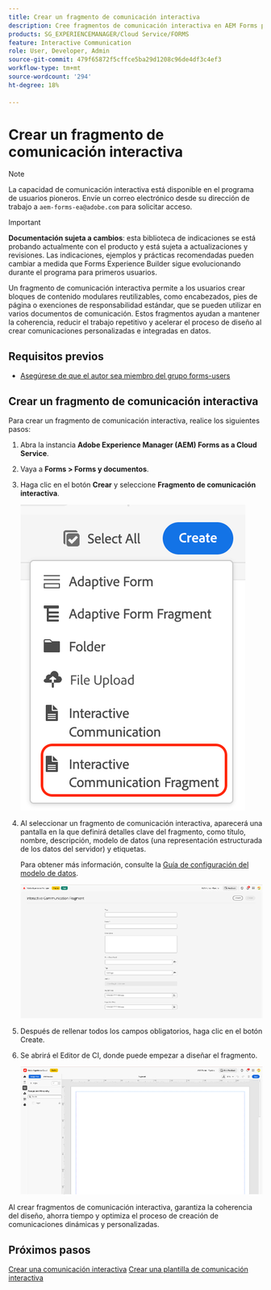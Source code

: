 ```yaml
---
title: Crear un fragmento de comunicación interactiva
description: Cree fragmentos de comunicación interactiva en AEM Forms para crear bloques de contenido modulares y reutilizables que garanticen la coherencia, ahorren tiempo y admitan comunicaciones personalizadas basadas en datos.
products: SG_EXPERIENCEMANAGER/Cloud Service/FORMS
feature: Interactive Communication
role: User, Developer, Admin
source-git-commit: 479f65872f5cffce5ba29d1208c96de4df3c4ef3
workflow-type: tm+mt
source-wordcount: '294'
ht-degree: 18%

---
```


# Crear un fragmento de comunicación interactiva

>[!NOTE]
>
> La capacidad de comunicación interactiva está disponible en el programa de usuarios pioneros. Envíe un correo electrónico desde su dirección de trabajo a `aem-forms-ea@adobe.com` para solicitar acceso.

>[!IMPORTANT]
>
> **Documentación sujeta a cambios**: esta biblioteca de indicaciones se está probando actualmente con el producto y está sujeta a actualizaciones y revisiones. Las indicaciones, ejemplos y prácticas recomendadas pueden cambiar a medida que Forms Experience Builder sigue evolucionando durante el programa para primeros usuarios.

Un fragmento de comunicación interactiva permite a los usuarios crear bloques de contenido modulares reutilizables, como encabezados, pies de página o exenciones de responsabilidad estándar, que se pueden utilizar en varios documentos de comunicación. Estos fragmentos ayudan a mantener la coherencia, reducir el trabajo repetitivo y acelerar el proceso de diseño al crear comunicaciones personalizadas e integradas en datos.

## Requisitos previos

* [Asegúrese de que el autor sea miembro del grupo forms-users](/help/forms/setup-forms-cloud-service.md#configure-users)

## Crear un fragmento de comunicación interactiva

Para crear un fragmento de comunicación interactiva, realice los siguientes pasos:

1. Abra la instancia **Adobe Experience Manager (AEM) Forms as a Cloud Service**.
1. Vaya a **Forms > Forms y documentos**.
1. Haga clic en el botón **Crear** y seleccione **Fragmento de comunicación interactiva**.

   ![Buscar documento CI](/help/forms/interactive-communication/assets/fragment.png)

1. Al seleccionar un fragmento de comunicación interactiva, aparecerá una pantalla en la que definirá detalles clave del fragmento, como título, nombre, descripción, modelo de datos (una representación estructurada de los datos del servidor) y etiquetas.

   Para obtener más información, consulte la [Guía de configuración del modelo de datos](https://experienceleague.adobe.com/es/docs/experience-manager-cloud-service/content/forms/integrate/use-form-data-model/create-form-data-models).

   ![Buscar documento CI](/help/forms/interactive-communication/assets/createfrgmnt.png)

1. Después de rellenar todos los campos obligatorios, haga clic en el botón Create.
1. Se abrirá el Editor de CI, donde puede empezar a diseñar el fragmento.

   ![Buscar documento CI](/help/forms/interactive-communication/assets/frgmntui.png)

Al crear fragmentos de comunicación interactiva, garantiza la coherencia del diseño, ahorra tiempo y optimiza el proceso de creación de comunicaciones dinámicas y personalizadas.

## Próximos pasos

[Crear una comunicación interactiva](/help/forms/interactive-communication/create-interactive-communication.md)
[Crear una plantilla de comunicación interactiva](/help/forms/interactive-communication/create-interactive-communication-template.md)
